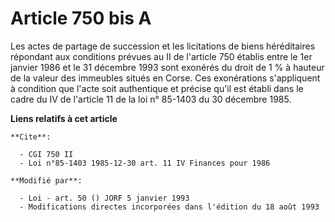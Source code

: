 # Article 750 bis A

Les actes de partage de succession et les licitations de biens héréditaires répondant aux conditions prévues au II de
l'article 750 établis entre le 1er janvier 1986 et le 31 décembre 1993 sont exonérés du droit de 1 % à hauteur de la valeur
des immeubles situés en Corse. Ces exonérations s'appliquent à condition que l'acte soit authentique et précise qu'il est
établi dans le cadre du IV de l'article 11 de la loi n° 85-1403 du 30 décembre 1985.

**Liens relatifs à cet article**

	**Cite**:

	  - CGI 750 II
	  - Loi n°85-1403 1985-12-30 art. 11 IV Finances pour 1986

	**Modifié par**:

	  - Loi - art. 50 () JORF 5 janvier 1993
	  - Modifications directes incorporées dans l'édition du 18 août 1993
